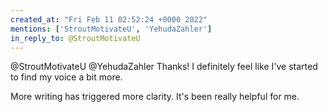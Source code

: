```yaml
---
created_at: "Fri Feb 11 02:52:24 +0000 2022"
mentions: ['StroutMotivateU', 'YehudaZahler']
in_reply_to: @StroutMotivateU
---
```


@StroutMotivateU @YehudaZahler Thanks! I definitely feel like I've started to find my voice a bit more.

More writing has triggered more clarity. It's been really helpful for me.